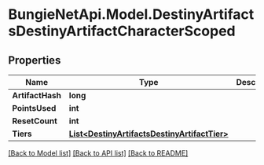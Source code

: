 # BungieNetApi.Model.DestinyArtifactsDestinyArtifactCharacterScoped
## Properties

Name | Type | Description | Notes
------------ | ------------- | ------------- | -------------
**ArtifactHash** | **long** |  | [optional] 
**PointsUsed** | **int** |  | [optional] 
**ResetCount** | **int** |  | [optional] 
**Tiers** | [**List&lt;DestinyArtifactsDestinyArtifactTier&gt;**](DestinyArtifactsDestinyArtifactTier.md) |  | [optional] 

[[Back to Model list]](../README.md#documentation-for-models) [[Back to API list]](../README.md#documentation-for-api-endpoints) [[Back to README]](../README.md)

